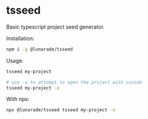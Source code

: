 # tsseed

Basic typescript project seed generator.

Installation:

```sh
npm i -g @lunarade/tsseed
```

Usage:

```sh
tsseed my-project

# use -o to attempt to open the project with vscode
tsseed my-project -o
```

With npx:

```sh
npx @lunarade/tsseed tsseed my-project -o
```
